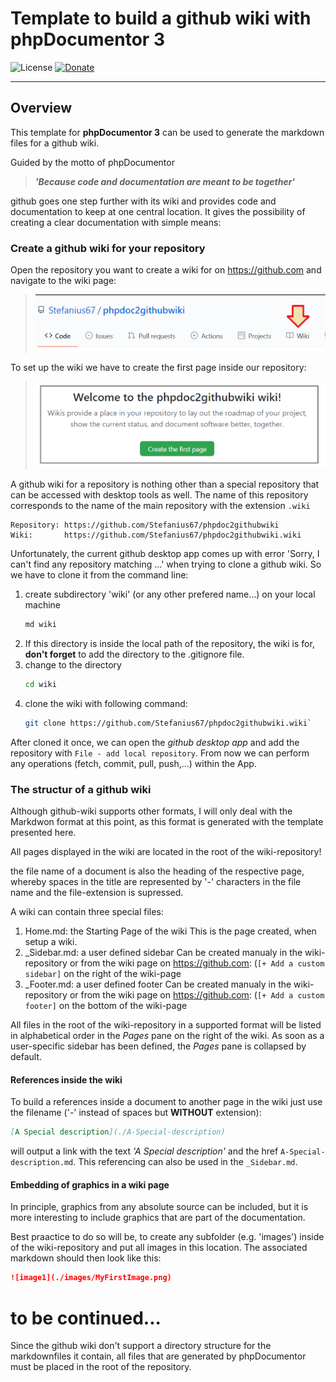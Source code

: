 # Template to build a github wiki with phpDocumentor 3

 ![License](https://img.shields.io/packagist/l/gomoob/php-pushwoosh.svg) 
 [![Donate](https://img.shields.io/static/v1?label=donate&message=PayPal&color=orange)](https://www.paypal.me/SKientzler/5.00EUR)
 
----------
## Overview

This template for **phpDocumentor 3** can be used to generate the markdown files 
for a github wiki.

Guided by the motto of phpDocumentor

> ***'Because code and documentation are meant to be together'***

github goes one step further with its wiki and provides code and documentation 
to keep at one central location. It gives the possibility of creating a clear 
documentation with simple means:

### Create a github wiki for your repository
Open the repository you want to create a wiki for on https://github.com and 
navigate to the wiki page:

> ![wiki1](./doc/createwiki1.png)

To set up the wiki we have to create the first page inside our repository:

> ![wiki2](./doc/createwiki2.png)

A github wiki for a repository is nothing other than a special repository
that can be accessed with desktop tools as well. The name of this repository 
corresponds to the name of the main repository with the extension `.wiki`
```
Repository: https://github.com/Stefanius67/phpdoc2githubwiki
Wiki:       https://github.com/Stefanius67/phpdoc2githubwiki.wiki
```
Unfortunately, the current github desktop app comes up with error 'Sorry, I
can't find any repository matching ...' when trying to clone a github wiki. 
So we have to clone it from the command line:

1. create subdirectory 'wiki' (or any other prefered name...) on your local machine
    ```bash
    md wiki
    ```
2. If this directory is inside the local path of the repository, the wiki is for, 
   **don't forget** to add the directory to the .gitignore file.
3. change to the directory
    ```bash
    cd wiki
    ```
4. clone the wiki with following command: 
    ```bash
    git clone https://github.com/Stefanius67/phpdoc2githubwiki.wiki`
    ```
    
After cloned it once, we can open the *github desktop app* and add the repository 
with `File - add local repository`. From now we can perform any operations 
(fetch, commit, pull, push,...) within the App.

### The structur of a github wiki

Although github-wiki supports other formats, I will only deal with the Markdwon 
format at this point, as this format is generated with the template presented here. 

All pages displayed in the wiki are located in the root of the wiki-repository!

the file name of a document is also the heading of the respective page, whereby 
spaces in the title are represented by '-' characters in the file name and the 
file-extension is supressed.  

A wiki can contain three special files:
1. Home.md:  the Starting Page of the wiki
   This is the page created, when setup a wiki. 
2. _Sidebar.md: a user defined sidebar
   Can be created manualy in the wiki-repository or from the wiki page on
   https://github.com: (`[+ Add a custom sidebar]` on the right of the wiki-page
3. _Footer.md: a user defined footer
   Can be created manualy in the wiki-repository or from the wiki page on
   https://github.com: (`[+ Add a custom footer]` on the bottom of the wiki-page

All files in the root of the wiki-repository in a supported format will be listed 
in alphabetical order in the *Pages* pane on the right of the wiki. As soon as a 
user-specific sidebar has been defined, the *Pages* pane is collapsed by default. 


#### References inside the wiki

To build a references inside a document to another page in the wiki just use the
filename ('-' instead of spaces but **WITHOUT** extension):
```markdown
[A Special description](./A-Special-description)
```
will output a link with the text *'A Special description'* and the href 
`A-Special-description.md`. This referencing can also be used in the `_Sidebar.md`.

#### Embedding of graphics in a wiki page

In principle, graphics from any absolute source can be included, but it is more 
interesting to include graphics that are part of the documentation.

Best praactice to do so will be, to create any subfolder (e.g. 'images') inside 
of the wiki-repository and put all images in this location.
The associated markdown should then look like this:
```markdown
![image1](./images/MyFirstImage.png)
```

# to be continued...


Since the github wiki don't support a directory structure for the markdownfiles it
contain, all files that are generated by phpDocumentor must be placed in the
root of the repository.
 
